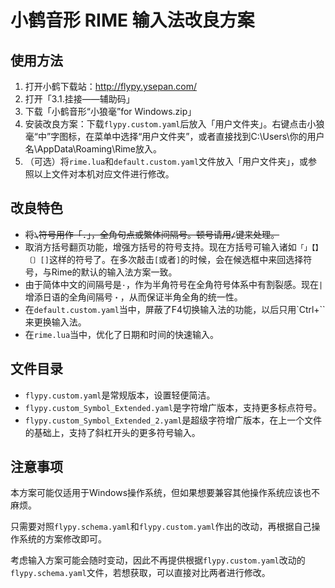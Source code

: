 # 小鹤音形 RIME 输入法改良方案

## 使用方法

1. 打开小鹤下载站：http://flypy.ysepan.com/
2. 打开「3.1.挂接——辅助码」
3. 下载「小鹤音形“小狼毫”for Windows.zip」
4. 安装改良方案：下载`flypy.custom.yaml`后放入「用户文件夹」。右键点击小狼毫“中”字图标，在菜单中选择“用户文件夹”，或者直接找到C:\Users\你的用户名\AppData\Roaming\Rime放入。
5. （可选）将`rime.lua`和`default.custom.yaml`文件放入「用户文件夹」，或参照以上文件对本机对应文件进行修改。

## 改良特色

- ~~将`\`符号用作「．」，全角句点或繁体间隔号。顿号请用`/`键来处理。~~
- 取消方括号翻页功能，增强方括号的符号支持。现在方括号可输入诸如`「」【】〔〕[]`这样的符号了。在多次敲击`[`或者`]`的时候，会在候选框中来回选择符号，与Rime的默认的输入法方案一致。
- 由于简体中文的间隔号是`·`，作为半角符号在全角符号体系中有割裂感。现在`|`增添日语的全角间隔号`・`，从而保证半角全角的统一性。
- 在`default.custom.yaml`当中，屏蔽了F4切换输入法的功能，以后只用`Ctrl+\``来更换输入法。
- 在`rime.lua`当中，优化了日期和时间的快速输入。

## 文件目录

- `flypy.custom.yaml`是常规版本，设置轻便简洁。
- `flypy.custom_Symbol_Extended.yaml`是字符增广版本，支持更多标点符号。
- `flypy.custom_Symbol_Extended_2.yaml`是超级字符增广版本，在上一个文件的基础上，支持了斜杠开头的更多符号输入。

## 注意事项

本方案可能仅适用于Windows操作系统，但如果想要兼容其他操作系统应该也不麻烦。

只需要对照`flypy.schema.yaml`和`flypy.custom.yaml`作出的改动，再根据自己操作系统的方案修改即可。

考虑输入方案可能会随时变动，因此不再提供根据`flypy.custom.yaml`改动的`flypy.schema.yaml`文件，若想获取，可以直接对比两者进行修改。
